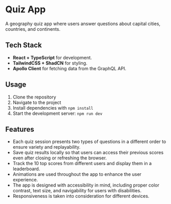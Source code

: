 # Quiz App

A geography quiz app where users answer questions about capital cities, countries, and continents.

## Tech Stack

- **React + TypeScript** for development.
- **TailwindCSS + ShadCN** for styling.
- **Apollo Client** for fetching data from the GraphQL API.

## Usage

1. Clone the repository
2. Navigate to the project
3. Install dependencies with `npm install`
4. Start the development server: `npm run dev`

## Features

- Each quiz session presents two types of questions in a different order to ensure variety and replayability.
- Save quiz results locally so that users can access their previous scores even after closing or refreshing the browser.
- Track the 10 top scores from different users and display them in a leaderboard.
- Animations are used throughout the app to enhance the user experience.
- The app is designed with accessibility in mind, including proper color contrast, text size, and navigability for users with disabilities.
- Responsiveness is taken into consideration for different devices.
